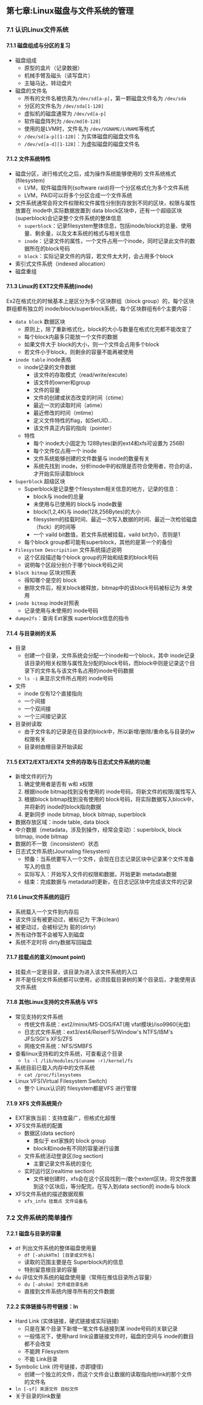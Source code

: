 ## 第七章:Linux磁盘与文件系统的管理

### 7.1 认识Linux文件系统

#### 7.1.1 磁盘组成与分区的复习

- 磁盘组成
  - 原型的盒片（记录数据）
  - 机械手臂及磁头（读写盘片）
  - 主轴马达，转动盘片
- 磁盘的文件名
  - 所有的文件名被仿真为`/dev/sd[a-p]`，第一颗磁盘文件名为 `/dev/sda`
  - 分区的文件名为 `/dev/sda[1-128]`
  - 虚拟机的磁盘通常为 `/dev/vd[a-p]`
  - 软件磁盘阵列为 `/dev/md[0-128]`
  - 使用的是LVM时，文件名为 `/dev/VGNAME/LVNAME`等格式
  - `/dev/sd[a-p][1-128]`：为实体磁盘的磁盘文件名
  - `/dev/vd[a-d][1-128]`：为虚拟磁盘的磁盘文件名

#### 7.1.2 文件系统特性

- 磁盘分区，进行格式化之后，成为操作系统能够使用的 文件系统格式(filesystem)
  - LVM，软件磁盘阵列(software raid)将一个分区格式化为多个文件系统
  - LVM，PAID可以将多个分区合成一个文件系统
- 文件系统通常会将文件权限和文件属性分别到存放到不同的区块，权限与属性放置在 inode中,实际数据放置到 data block区块中，还有一个超级区块(superblock)会记录整个文件系统的整体信息
  - `superblock`：记录filesystem整体信息，包括inode/block的总量、使用量、剩余量，以及文本系统的格式与相关信息
  - `inode`：记录文件的属性，一个文件占用一个inode，同时记录此文件的数据所在的block号码
  - `block`：实际记录文件的内容，若文件太大时，会占用多个block
- 索引式文件系统（indexed allocation）
- 磁盘重组

#### 7.1.3 Linux的 EXT2文件系统(inode)

Ex2在格式化的时候基本上是区分为多个区块群组（block group）的，每个区块群组都有独立的 inode/block/superblock系统，每个区块群组有6个主要内容：

- `data block` 数据区块
  - 原则上，除了重新格式化，block的大小与数量在格式化完都不能改变了
  - 每个block内最多只能放一个文件的数据
  - 如果文件大于 block的大小，则一个文件会占用多个block
  - 若文件小于block，则剩余的容量不能再被使用
- `inode table` inode表格
  - inode记录的文件数据
    - 该文件的存取模式（read/write/excute）
    - 该文件的owner和group
    - 文件的容量
    - 文件的创建或状态改变的时间（ctime）
    - 最近一次的读取时间（atime）
    - 最近修改的时间（mtime）
    - 定义文件特性的flag，如SetUID...
    - 该文件真正内容的指向（pointer）
  - 特性
    - 每个 inode大小固定为 128Bytes(新的ext4和xfs可设置为 256B)
    - 每个文件仅占用一个 inode
    - 文件系统能够创建的文件数量与 inode的数量有关
    - 系统先找到 inode，分析inode中的权限是否符合使用者，符合的话，才开始实际读取block
- `Superblock` 超级区块
  - Superblock是记录整个filesystem相关信息的地方，记录的信息：
    - block与 inode的总量
    - 未使用与已使用的 block与 inode数量
    - block(1,2,4K)与 inode(128,256Bytes)的大小
    - filesystem的挂载时间、最近一次写入数据的时间、最近一次检验磁盘（fsck）的时间等
    - 一个 vaild bit数值，若文件系统被挂载，vaild bit为0，否则是1
  - 每个block group都可能有superblock，其他的是第一个的备份
- `Filesystem Descripition` 文件系统描述说明
  - 这个区段描述每个block group的开始和结束的block号码
  - 说明每个区段分别介于哪个block号码之间
- `block bitmap` 区块对照表
  - 得知哪个是空的 block
  - 删除文件后，相关block被释放，bitmap中的该block号码被标记为 未使用
- `inode bitmap` inode对照表
  - 记录使用与未使用的 inode号码
- `dumpe2fs`：查询 Ext家族 superblock信息的指令

#### 7.1.4 与目录树的关系

- 目录
  - 创建一个目录，文件系统会分配一个inode和一个block，其中 inode记录该目录的相关权限与属性及分配的block号码，而block中则是记录这个目录下的文件名与该文件名占用的inode号码数据
  - `ls -i` 来显示文件所占用的 inode号码
- 文件
  - inode 仅有12个直接指向
  - 一个间接
  - 一个双间接
  - 一个三间接记录区
- 目录树读取
  - 由于文件名的记录是在目录的block中，所以新增/删除/重命名与目录的w权限有关
  - 目录树由根目录开始读起

#### 7.1.5 EXT2/EXT3/EXT4 文件的存取与日志式文件系统的功能

- 新增文件的行为
  1. 确定使用者是否有 w和 x权限
  2. 根据inode bitmap找到没有使用的 inode号码，将新文件的权限/属性写入
  3. 根据block bitmap找到没有使用的 block号码，将实际数据写入block中，并将新的 inode的block指向数据
  4. 更新同步 inode bitmap, block bitmap, superblock
- 数据存放区域：inode table, data block
- 中介数据（metadata，涉及到操作，经常会变动）：superblock, block bitmap, inode bitmap
- 数据的不一致（inconsistent）状态
- 日志式文件系统(Journaling filesystem)
  - 预备：当系统要写入一个文件，会现在日志记录区块中记录某个文件准备写入的信息
  - 实际写入：开始写入文件的权限和数据，开始更新 metadata数据
  - 结束：完成数据与 metadata的更新，在日志记区块中完成该文件的记录

#### 7.1.6 Linux文件系统的运行

- 系统载入一个文件到内存后
- 该文件没有被更动过，被标记为 干净(clean)
- 被更动过，会被标记为 脏的(dirty)
- 所有动作暂不会被写入到磁盘
- 系统不定时将 dirty数据写回磁盘

#### 7.1.7 挂载点的意义(mount point)

- 挂载点一定是目录，该目录为进入该文件系统的入口
- 并不是任何文件系统都可以使用，必须挂载目录树的某个目录后，才能使用该文件系统

#### 7.1.8 其他Linux支持的文件系统与 VFS

- 常见支持的文件系统
  - 传统文件系统：ext2/minix/MS-DOS/FAT(用 vfat模块)/iso9960(光盘)
  - 日志式文件系统：ext3/ext4/ReiserFS/Window's NTFS/IBM's JFS/SGI's XFS/ZFS
  - 网络文件系统：NFS/SMBFS
- 查看linux支持和的文件系统，可查看这个目录
  - `ls -l /lib/modules/$(uname -r)/kernel/fs`
- 系统目前已载入内存中的文件系统
  - `cat /proc/filesystems`
- Linux VFS(Virtual Filesystem Switch)
  - 整个 Linux认识的 filesystem都是VFS 进行管理

#### 7.1.9 XFS 文件系统简介

- EXT家族当前：支持度最广，但格式化超慢
- XFS文件系统的配置
  - 数据区(data section)
    - 类似于 ext家族的 block group
    - block和inode有不同的容量进行设置
  - 文件系统活动登录区(log section)
    - 主要记录文件系统的变化
  - 实时运行区(realtime section)
    - 文件被创建时，xfs会在这个区段找到一/数个extent区块，将文件放置到这个区块后，等分配完，在写入到data section的 inode与 block
- XFS文件系统的描述数据观察
  - `xfs_info 挂载点 文件设备名` 

 ### 7.2 文件系统的简单操作

#### 7.2.1 磁盘与目录的容量

- `df` 列出文件系统的整体磁盘使用量
  - `df [-ahikHTm] [目录或文件名]`
  - 读取的范围主要是在 Superblock内的信息
  - 特别留意根目录的容量
- `du` 评估文件系统的磁盘使用量（常用在推估目录所占容量）
  - `du [-ahskm] 文件或目录名称`
  - 直接到文件系统内搜寻所有的文件数据

#### 7.2.2 实体链接与符号链接：ln

- Hard Link (实体链接，硬式链接或实际链接)
  - 只是在某个目录下新增一笔文件名链接到某 inode号码的关联记录
  - 一般情况下，使用hard link设置链接文件时，磁盘的空间与 inode的数目都不会改变
  - 不能跨 Filesystem
  - 不能 Link目录
- Symbolic Link (符号链接，亦即捷径)
  - 创建一个独立的文件，而这个文件会让数据的读取指向他link的那个文件的文件名
- `ln [-sf] 来源文件 目标文件`
- 关于目录的link数量
